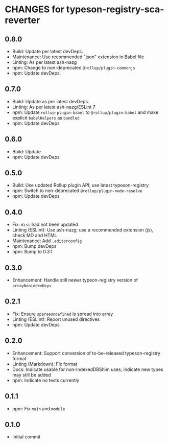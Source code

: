 # CHANGES for typeson-registry-sca-reverter

## 0.8.0

- Build: Update per latest devDeps.
- Maintenance: Use recommended "json" extension in Babel file
- Linting: As per latest ash-nazg
- npm: Change to non-deprecated `@rollup/plugin-commonjs`
- npm: Update devDeps.

## 0.7.0

- Build: Update as per latest devDeps.
- Linting: As per latest ash-nazg/ESLint 7
- npm: Update `rollup-plugin-babel` to `@rollup/plugin-babel`
  and make explicit `babelHelpers` as `bundled`
- npm: Update devDeps

## 0.6.0

- Build: Update
- npm: Update devDeps

## 0.5.0

- Build: Use updated Rollup plugin API; use latest typeson-registry
- npm: Switch to non-deprecated `@rollup/plugin-node-resolve`
- npm: Update devDeps

## 0.4.0

- Fix: `dist` had not been updated
- Linting (ESLint): Use ash-nazg; use a recommended extension (js),
  check MD and HTML
- Maintenance: Add `.editorconfig`
- npm: Bump devDeps
- npm: Bump to 0.3.1

## 0.3.0

- Enhancement: Handle still newer typeon-registry version of
    `arrayNonindexKeys`

## 0.2.1

- Fix: Ensure `sparseUndefined` is spread into array
- Linting (ESLint): Report unused directives
- npm: Update devDeps

## 0.2.0

- Enhancement: Support conversion of to-be-released
    typeson-registry format
- Linting (Markdown): Fix format
- Docs: Indicate usable for non-IndexedDBShim uses; indicate
    new types may still be added
- npm: Indicate no tests currently

## 0.1.1

- npm: Fix `main` and `module`

## 0.1.0

- Initial commit
